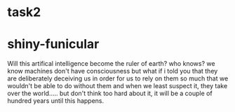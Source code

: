 # task2
# shiny-funicular
Will this artifical intelligence  become the ruler of earth? who knows? we know machines don't have consciousness but what if i told you that they are deliberately deceiving us in order for us to rely on them so much that we wouldn't be able to do without them and when we least suspect it, they take over the world..... but don't think too hard about it, it will be a couple of hundred years until this happens. 
